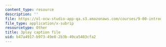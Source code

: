 ```yaml
---
content_type: resource
description: ''
file: https://ol-ocw-studio-app-qa.s3.amazonaws.com/courses/9-00-introduction-to-psychology-fall-2004/b47a4917b97349e82b3b49ca5403cfa2_10504.srt
file_type: application/x-subrip
resourcetype: Other
title: 3play caption file
uid: b47a4917-b973-49e8-2b3b-49ca5403cfa2
---
```


